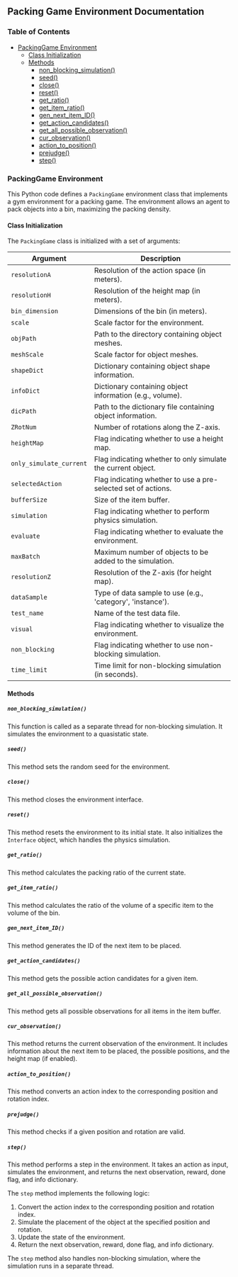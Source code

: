 ## Packing Game Environment Documentation 

### Table of Contents 
*  [PackingGame Environment](#packinggame-environment)
    * [Class Initialization](#class-initialization)
    * [Methods](#methods)
        * [non_blocking_simulation()](#non_blocking_simulation)
        * [seed()](#seed)
        * [close()](#close)
        * [reset()](#reset)
        * [get_ratio()](#get_ratio)
        * [get_item_ratio()](#get_item_ratio)
        * [gen_next_item_ID()](#gen_next_item_id)
        * [get_action_candidates()](#get_action_candidates)
        * [get_all_possible_observation()](#get_all_possible_observation)
        * [cur_observation()](#cur_observation)
        * [action_to_position()](#action_to_position)
        * [prejudge()](#prejudge)
        * [step()](#step)
        
### PackingGame Environment 

This Python code defines a `PackingGame` environment class that implements a gym environment for a packing game. The environment allows an agent to pack objects into a bin, maximizing the packing density. 

#### Class Initialization

The `PackingGame` class is initialized with a set of arguments:

| Argument | Description |
|---|---|
| `resolutionA` | Resolution of the action space (in meters). |
| `resolutionH` | Resolution of the height map (in meters). |
| `bin_dimension` | Dimensions of the bin (in meters). |
| `scale` | Scale factor for the environment. |
| `objPath` | Path to the directory containing object meshes. |
| `meshScale` | Scale factor for object meshes. |
| `shapeDict` | Dictionary containing object shape information. |
| `infoDict` | Dictionary containing object information (e.g., volume). |
| `dicPath` | Path to the dictionary file containing object information. |
| `ZRotNum` | Number of rotations along the Z-axis. |
| `heightMap` | Flag indicating whether to use a height map. |
| `only_simulate_current` | Flag indicating whether to only simulate the current object. |
| `selectedAction` | Flag indicating whether to use a pre-selected set of actions. |
| `bufferSize` | Size of the item buffer. |
| `simulation` | Flag indicating whether to perform physics simulation. |
| `evaluate` | Flag indicating whether to evaluate the environment. |
| `maxBatch` | Maximum number of objects to be added to the simulation. |
| `resolutionZ` | Resolution of the Z-axis (for height map). |
| `dataSample` | Type of data sample to use (e.g., 'category', 'instance'). |
| `test_name` | Name of the test data file. |
| `visual` | Flag indicating whether to visualize the environment. |
| `non_blocking` | Flag indicating whether to use non-blocking simulation. |
| `time_limit` | Time limit for non-blocking simulation (in seconds). |


#### Methods

##### `non_blocking_simulation()`

This function is called as a separate thread for non-blocking simulation. It simulates the environment to a quasistatic state.

##### `seed()`

This method sets the random seed for the environment.

##### `close()`

This method closes the environment interface.

##### `reset()`

This method resets the environment to its initial state. It also initializes the `Interface` object, which handles the physics simulation. 

##### `get_ratio()`

This method calculates the packing ratio of the current state.

##### `get_item_ratio()`

This method calculates the ratio of the volume of a specific item to the volume of the bin.

##### `gen_next_item_ID()`

This method generates the ID of the next item to be placed.

##### `get_action_candidates()`

This method gets the possible action candidates for a given item.

##### `get_all_possible_observation()`

This method gets all possible observations for all items in the item buffer.

##### `cur_observation()`

This method returns the current observation of the environment. It includes information about the next item to be placed, the possible positions, and the height map (if enabled).

##### `action_to_position()`

This method converts an action index to the corresponding position and rotation index.

##### `prejudge()`

This method checks if a given position and rotation are valid.

##### `step()`

This method performs a step in the environment. It takes an action as input, simulates the environment, and returns the next observation, reward, done flag, and info dictionary. 

The `step` method implements the following logic: 
1. Convert the action index to the corresponding position and rotation index.
2. Simulate the placement of the object at the specified position and rotation.
3. Update the state of the environment.
4. Return the next observation, reward, done flag, and info dictionary. 

The `step` method also handles non-blocking simulation, where the simulation runs in a separate thread. 
